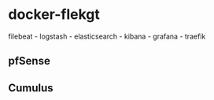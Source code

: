 # docker-flekgt

filebeat - logstash - elasticsearch - kibana - grafana - traefik

## pfSense


## Cumulus
